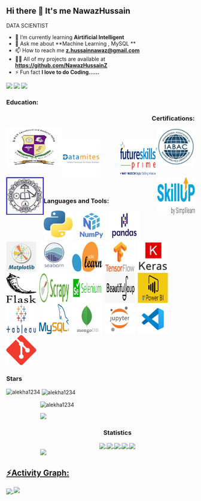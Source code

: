 ## Hi there 👋 It's me NawazHussain

   DATA SCIENTIST
   
- 🌱 I’m currently learning **Airtificial Intelligent**
- 💬 Ask me about **Machine Learning , MySQL **
- 📫 How to reach me **z.hussainnawaz@gmail.com**
- 👨‍💻 All of my projects are available at **https://github.com/NawazHussainZ**
- ⚡ Fun fact **I love to do Coding......**

<div> 
  <a href="https://www.linkedin.com/in/nawaz-hussainz/" target="_blank"><img src="https://img.shields.io/badge/LinkedIn-0077B5?style=for-the-badge&logo=linkedin&logoColor=white"       
         target="_blank"></a>
  <a href="https://github.com/NawazHussainZ" target="_blank"><img src="https://img.shields.io/badge/GitHub-100000?style=for-the-badge&logo=github&logoColor=white" target="_blank"></a>
  <a href = "mailto:z.hussainnawaz@gmail.com"><img src="https://img.shields.io/badge/-Gmail-%23333?style=for-the-badge&logo=gmail&logoColor=white" target="_blank"></a>

</div>

<div>
  <h3 align="left">Education:</h3>
  <h3 align="right">Certifications:</h3>
    <p>
      <img align="left" src="https://github.com/NawazHussainZ/NawazHussainZ/blob/main/mgr.jpg" alt="Dr MGR University" width="150" height="100"/>&nbsp; 
      <img align="right" src="https://github.com/NawazHussainZ/NawazHussainZ/blob/main/iabac.jpg" alt="IABAC" width="100" height="100"/>&nbsp;  
    </p>
    <p>
      <img align="left" src="https://github.com/NawazHussainZ/NawazHussainZ/blob/main/datamites.webp" alt="CHSE-Odisha" width="100" height="100"/>&nbsp; 
      <img align="right" src="https://github.com/alekha1234/alekha1234/blob/main/documents/nasscom-logo.png" alt="NASSCOM" width="100" height="100"/>&nbsp; 
    </p>
    <p>
      <img align="left" src="https://github.com/alekha1234/alekha1234/blob/main/documents/hse-odisha.jpg" alt="HSE-Odisha" width="100" height="100"/>&nbsp; &nbsp; &nbsp; &nbsp; 
      <img align="right" src="https://github.com/alekha1234/alekha1234/blob/main/documents/simplilearn-logo.jpg" alt="Simplilearn" width="100" height="100"/>&nbsp; &nbsp; &nbsp; &nbsp; 
    </p><br><br><br>
</div>


<div>
  <h3 align="left">Languages and Tools:</h3>
    <p align="left">
      <img src="https://github.com/alekha1234/alekha1234/blob/main/documents/python-logo.jpg" alt="Python" width="80" height="80"/>&nbsp;
      <img src="https://github.com/alekha1234/alekha1234/blob/main/documents/numpy-logo.png" alt="Numpy" width="80" height="80"/>&nbsp;
      <img src="https://github.com/alekha1234/alekha1234/blob/main/documents/pandas-logo.png" alt="Pandas" width="80" height="80"/>&nbsp;
      <img src="https://github.com/alekha1234/alekha1234/blob/main/documents/matplotlib-logo.png" alt="Matplotlib" width="80" height="80"/>&nbsp;
      <img src="https://github.com/alekha1234/alekha1234/blob/main/documents/seaborn-logo.png" alt="Seaborn" width="80" height="80"/>&nbsp;
      <img src="https://github.com/alekha1234/alekha1234/blob/main/documents/sciket-learn.png" alt="Sciket-Learn" width="80" height="80"/>&nbsp;
      <img src="https://github.com/alekha1234/alekha1234/blob/main/documents/tensorflow.jpg" alt="Tensorflow" width="80" height="80"/>&nbsp;
      <img src="https://github.com/alekha1234/alekha1234/blob/main/documents/keras.jpg" alt="Keras" width="80" height="80"/>&nbsp;
      <img src="https://github.com/NawazHussainZ/NawazHussainZ/blob/main/flask.png" alt="Flask" width="80" height="80"/>&nbsp;
      <img src="https://github.com/alekha1234/alekha1234/blob/main/documents/scrapy.png" alt="Scrapy" width="80" height="80"/>&nbsp;
      <img src="https://github.com/alekha1234/alekha1234/blob/main/documents/selenium.png" alt="Selenium" width="80" height="80"/>&nbsp;
      <img src="https://github.com/alekha1234/alekha1234/blob/main/documents/beautiful-soup.png" alt="Beautiful Soup" width="80" height="80"/>&nbsp;
      <img src="https://github.com/alekha1234/alekha1234/blob/main/documents/powerbi-logo.png" alt="Power BI" width="80" height="80"/>&nbsp;
      <img src="https://github.com/alekha1234/alekha1234/blob/main/documents/tableau-logo.png" alt="Tableau" width="80" height="80"/>&nbsp;
      <img src="https://github.com/alekha1234/alekha1234/blob/main/documents/mysql-logo.png" alt="MySQL" width="80" height="80"/>&nbsp;
      <img src="https://github.com/alekha1234/alekha1234/blob/main/documents/mongodb.png" alt="Mongo DB" width="80" height="80"/>&nbsp;
      <img src="https://github.com/alekha1234/alekha1234/blob/main/documents/jupyter.png" alt="Jupyter Notebook" width="80" height="80"/>&nbsp;
      <img src="https://github.com/alekha1234/alekha1234/blob/main/documents/vscode.jpg" alt="VS code" width="80" height="80"/>&nbsp;
      <img src="https://raw.githubusercontent.com/teamedwardforever/Readme-Generator/71f25dd8b98329b168142a6b782a107b75eab178/svg/Skills/Other/git-scm-icon.svg" alt="Git" width="80" height="80"/>&nbsp; 
    </p>
</div>

<h3 align="left">Stars</h3>
<img align="left" height="180em" src="https://github-readme-stats.vercel.app/api/top-langs/?username=alekha1234&layout=compact&theme=windows-dark" alt=alekha1234 />

<p>&nbsp;<img align="center" height="180em" src="https://github-readme-stats.vercel.app/api?username=alekha1234&show_icons=true&locale=en&theme=radical" alt="alekha1234" /></p>

<p><img align="center" height="180em" src="https://github-readme-streak-stats.herokuapp.com/?user=alekha1234&theme=radical" alt="alekha1234" /></p>

<img src="https://user-images.githubusercontent.com/73097560/115834477-dbab4500-a447-11eb-908a-139a6edaec5c.gif"><h3 align="center">Statistics</h3>
<div align="center">
<a href="https://github.com/alekha1234">
<img align="center" src="http://github-profile-summary-cards.vercel.app/api/cards/stats?username=alekha1234&theme=2077" height="180em" />
<img align="center" src="http://github-profile-summary-cards.vercel.app/api/cards/most-commit-language?username=alekha1234&theme=2077" height="180em" />
<img align="center" src="http://github-profile-summary-cards.vercel.app/api/cards/repos-per-language?username=alekha1234&theme=2077" height="180em" />
<img align="center" src="http://github-profile-summary-cards.vercel.app/api/cards/productive-time?username=alekha1234&theme=2077" height="180em" />
<img align="center" src="http://github-profile-summary-cards.vercel.app/api/cards/profile-details?username=alekha1234&theme=bear" height="180em" />
</div>
<img src="https://user-images.githubusercontent.com/73097560/115834477-dbab4500-a447-11eb-908a-139a6edaec5c.gif"><h2 align="left">⚡Activity Graph:</h2>
<img align="center" src="https://github-readme-activity-graph.vercel.app/graph?username=alekha1234&theme=tokyo-night"/>

<img src="https://raw.githubusercontent.com/Trilokia/Trilokia/379277808c61ef204768a61bbc5d25bc7798ccf1/bottom_header.svg" />
